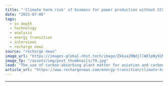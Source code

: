 ```yaml
---
title: "'Climate harm risk' of biomass for power production without CCS, warns major report"
date: "2021-07-06"
tags: 
  - in depth
  - technology
  - analysis
  - energy transition
  - interviews
  - recharge news
source: "recharge news"
image_url: "https://images-global.nhst.tech/image/Zkkva2RNdjllWXlpNy91N1BSREdIMGNwdVYwcndTVTJJaStJZnZuNTBIQT0=/nhst/binary/8e94a8ad650ae5de11367226169b7a46"
image_fp: "/assets/img/post_thumbnails/79.jpg"
lead: "The use of carbon-absorbing plant matter for aviation and carbon removal makes sense, but wind, solar and hydrogen are better options for everything else, according to Energy Transitions Commission study"
article_url: "https://www.rechargenews.com/energy-transition/climate-harm-risk-of-biomass-for-power-production-without-ccs-warns-major-report/2-1-1035554"
---
```


---

